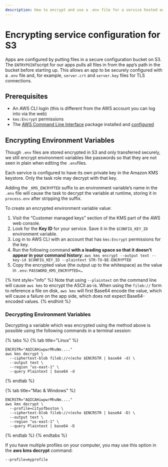 ```yaml
---
description: How to encrypt and use a .env file for a service hosted on S3.
---
```


# Encrypting service configuration for S3

Apps are configured by putting files in a secure configuration bucket on S3. The `ENTRYPOINT`script for our apps pulls all files in from the app’s path in the bucket before starting up. This allows an app to be securely configured with a `.env` file and, for example, `server.crt` and `server.key` files for TLS connections.

## Prerequisites

* An AWS CLI login (this is different from the AWS account you can log into via the web)
* `kms:Encrypt` permissions
* The [AWS Command Line Interface](https://docs.aws.amazon.com/cli/latest/userguide/cli-chap-install.html) package installed and [configured](https://docs.aws.amazon.com/cli/latest/userguide/cli-chap-configure.html)

## Encrypting Environment Variables

Though `.env` files are stored encrypted in S3 and only transferred securely, we still encrypt environment variables like passwords so that they are not seen in plain when editing the `.env`files.

Each service is configured to have its own private key in the Amazon KMS keystore. Only the task role may decrypt with that key.

Adding the `_KMS_ENCRYPTED` suffix to an environment variable’s name in the `.env` file will cause the task to decrypt the variable at runtime, storing it in `process.env` after stripping the suffix.

To create an encrypted environment variable value:

1. Visit the “Customer managed keys” section of the KMS part of the AWS web console.
2. Look for the **Key ID** for your service. Save it in the `$CONFIG_KEY_ID` environment variable.
3. Log in to AWS CLI with an account that has `kms:Encrypt` permissions for the key.
4. Run the following command **with a leading space so that it doesn’t appear in your command history**: `aws kms encrypt --output text --key-id $CONFIG_KEY_ID --plaintext STR-TO-BE-ENCRYPTED`
5. Copy the encrypted value (the output up to the whitespace) as the value in `.env`: `PASSWORD_KMS_ENCRYPTED=…`

{% hint style="info" %}
Note that using `--plaintext` on the command line will cause `aws kms` to encrypt the ASCII as-is. When using the `fileb://` form to reference a file on disk, `aws kms` will first Base64 encode the value, which will cause a failure on the app side, which does not expect Base64-encoded values.
{% endhint %}

### Decrypting Environment Variables

Decrypting a variable which was encrypted  using the method above is possible using the following commands in a terminal session:

{% tabs %}
{% tab title="Linux" %}
```
ENCRSTR="AQICAHiwpwrMhuNm...."
aws kms decrypt \
  --ciphertext-blob fileb://<(echo $ENCRSTR | base64 -d) \
  --output text \
  --region "us-east-1" \
  --query Plaintext | base64 -d
```
{% endtab %}

{% tab title="Mac & Windows" %}
```
ENCRSTR="AQICAHiwpwrMhuNm...."
aws kms decrypt \
  --profile=cityofboston \
  --ciphertext-blob fileb://<(echo $ENCRSTR | base64 -D) \
  --output text \
  --region "us-east-1" \
  --query Plaintext | base64 -D
```
{% endtab %}
{% endtabs %}

If you have multiple profiles on your computer, you may use this option in the **aws kms decrypt** command:

`--profile=myprofile`

